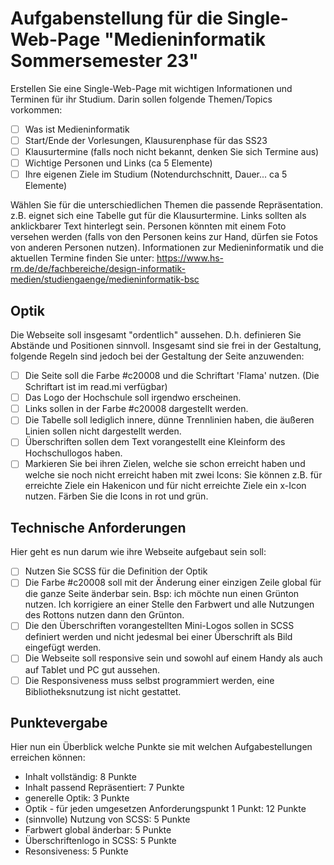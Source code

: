 # Aufgabenstellung für die Single-Web-Page "Medieninformatik Sommersemester 23"

Erstellen Sie eine Single-Web-Page mit wichtigen Informationen und Terminen für ihr Studium. Darin sollen folgende Themen/Topics vorkommen:

-  [ ] Was ist Medieninformatik
-  [ ] Start/Ende der Vorlesungen, Klausurenphase für das SS23
-  [ ] Klausurtermine (falls noch nicht bekannt, denken Sie sich Termine aus)
-  [ ] Wichtige Personen und Links (ca 5 Elemente)
-  [ ] Ihre eigenen Ziele im Studium (Notendurchschnitt, Dauer... ca 5 Elemente)

Wählen Sie für die unterschiedlichen Themen die passende Repräsentation. z.B. eignet sich eine Tabelle gut für die Klausurtermine. Links sollten als anklickbarer Text hinterlegt sein. Personen könnten mit einem Foto versehen werden (falls von den Personen keins zur Hand, dürfen sie Fotos von anderen Personen nutzen). Informationen zur Medieninformatik und die aktuellen Termine finden Sie unter: https://www.hs-rm.de/de/fachbereiche/design-informatik-medien/studiengaenge/medieninformatik-bsc

## Optik

Die Webseite soll insgesamt "ordentlich" aussehen. D.h. definieren Sie Abstände und Positionen sinnvoll. Insgesamt sind sie frei in der Gestaltung, folgende Regeln sind jedoch bei der Gestaltung der Seite anzuwenden:

-  [ ] Die Seite soll die Farbe #c20008 und die Schriftart 'Flama' nutzen. (Die Schriftart ist im read.mi verfügbar)
-  [ ] Das Logo der Hochschule soll irgendwo erscheinen.
-  [ ] Links sollen in der Farbe #c20008 dargestellt werden.
-  [ ] Die Tabelle soll lediglich innere, dünne Trennlinien haben, die äußeren Linien sollen nicht dargestellt werden.
-  [ ] Überschriften sollen dem Text vorangestellt eine Kleinform des Hochschullogos haben.
-  [ ] Markieren Sie bei ihren Zielen, welche sie schon erreicht haben und welche sie noch nicht erreicht haben mit zwei Icons: Sie können z.B. für erreichte Ziele ein Hakenicon und für nicht erreichte Ziele ein x-Icon nutzen. Färben Sie die Icons in rot und grün.

## Technische Anforderungen

Hier geht es nun darum wie ihre Webseite aufgebaut sein soll:

-  [ ] Nutzen Sie SCSS für die Definition der Optik
-  [ ] Die Farbe #c20008 soll mit der Änderung einer einzigen Zeile global für die ganze Seite änderbar sein. Bsp: ich möchte nun einen Grünton nutzen. Ich korrigiere an einer Stelle den Farbwert und alle Nutzungen des Rottons nutzen dann den Grünton.
-  [ ] Die den Überschriften vorangestellten Mini-Logos sollen in SCSS definiert werden und nicht jedesmal bei einer Überschrift als Bild eingefügt werden.
-  [ ] Die Webseite soll responsive sein und sowohl auf einem Handy als auch auf Tablet und PC gut aussehen.
-  [ ] Die Responsiveness muss selbst programmiert werden, eine Bibliotheksnutzung ist nicht gestattet.

## Punktevergabe

Hier nun ein Überblick welche Punkte sie mit welchen Aufgabestellungen erreichen können:

-  Inhalt vollständig: 8 Punkte
-  Inhalt passend Repräsentiert: 7 Punkte
-  generelle Optik: 3 Punkte
-  Optik - für jeden umgesetzen Anforderungspunkt 1 Punkt: 12 Punkte
-  (sinnvolle) Nutzung von SCSS: 5 Punkte
-  Farbwert global änderbar: 5 Punkte
-  Überschriftenlogo in SCSS: 5 Punkte
-  Resonsiveness: 5 Punkte